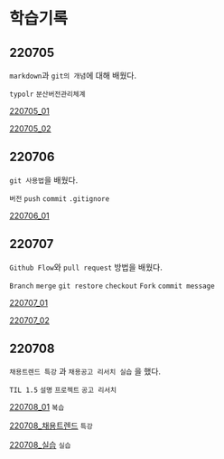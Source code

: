 # 학습기록
## 220705
`markdown`과 `git의 개념`에 대해 배웠다.

`typolr` `분산버전관리체계`

[220705_01](https://github.com/riumr/TIL/blob/1286113325f919ddf28f7418927ee75284bcd64e/220705/220705_01.md)

[220705_02](https://github.com/riumr/TIL/blob/1286113325f919ddf28f7418927ee75284bcd64e/220705/220705_02.md)

## 220706

`git 사용법`을 배웠다.

`버전` `push` `commit` `.gitignore`

[220706_01](https://github.com/riumr/TIL/blob/1286113325f919ddf28f7418927ee75284bcd64e/220706/220706_01.md)

## 220707

`Github Flow`와 `pull request` 방법을 배웠다.

`Branch` `merge` `git restore` `checkout` `Fork` `commit message`

[220707_01](https://github.com/riumr/TIL/blob/80d5665a27129ad93b60690e74b8ed48be266cdc/220707/220707_01.md)

[220707_02](https://github.com/riumr/TIL/blob/80d5665a27129ad93b60690e74b8ed48be266cdc/220707/220707_02.md)

## 220708

`채용트렌드 특강` 과 `채용공고 리서치 실습` 을 했다.

`TIL 1.5` `설명` `프로젝트` `공고 리서치`

[220708_01](https://github.com/riumr/TIL/blob/80d5665a27129ad93b60690e74b8ed48be266cdc/220707/220708_01.md) `복습`

[220708_채용트렌드](https://github.com/riumr/TIL/blob/80d5665a27129ad93b60690e74b8ed48be266cdc/220707/220708_02.md)  `특강`

[220708_실습](https://github.com/riumr/TIL/blob/1e5e0054fe0333d1474e9717e2e654b3d2d09da5/%ED%8A%B9%EA%B0%95/220708_%EC%B7%A8%EC%97%85%EA%B3%B5%EA%B3%A0%EB%B6%84%EC%84%9D%EC%8B%A4%EC%8A%B5.md)  `실습`
